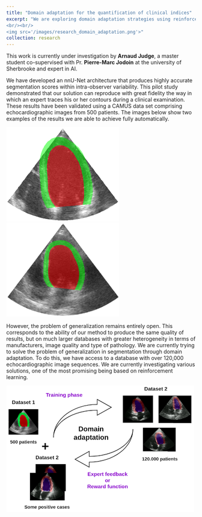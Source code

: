 ```yaml
---
title: "Domain adaptation for the quantification of clinical indices"
excerpt: "We are exploring domain adaptation strategies using reinforcement learning to enhance the generalizability of our segmentation models on echocardiographic images
<br/><br/>
<img src='/images/research_domain_adaptation.png'>"
collection: research
---
```


This work is currently under investigation by <strong>Arnaud Judge</strong>, a master student co-supervised with Pr. <strong>Pierre-Marc Jodoin</strong> at the university of Sherbrooke and expert in AI.

We have developed an nnU-Net architecture that produces highly accurate segmentation scores within intra-observer variability. This pilot study demonstrated that our solution can reproduce with great fidelity the way in which an expert traces his or her contours during a clinical examination. These results have been validated using a CAMUS data set comprising echocardiographic images from 500 patients. The images below show two examples of the results we are able to achieve fully automatically.

<p>
  <img src="/images/research_segmentation_1.gif" width="300" />
  <img src="/images/research_segmentation_2.gif" width="300" />
</p>

However, the problem of generalization remains entirely open. This corresponds to the ability of our method to produce the same quality of results, but on much larger databases with greater heterogeneity in terms of manufacturers, image quality and type of pathology. We are currently trying to solve the problem of generalization in segmentation through domain adaptation. To do this, we have access to a database with over 120,000 echocardiographic image sequences. We are currently investigating various solutions, one of the most promising being based on reinforcement learning.

<img src='/images/research_domain_adaptation.png'>

